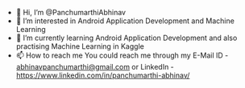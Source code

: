 - 👋 Hi, I’m @PanchumarthiAbhinav
- 👀 I’m interested in Android Application Development and Machine Learning
- 🌱 I’m currently learning Android Application Development and also practising Machine Learning in Kaggle
- 📫 How to reach me
You could reach me through my E-Mail ID - abhinavpanchumarthi@gmail.com or LinkedIn - https://www.linkedin.com/in/panchumarthi-abhinav/
